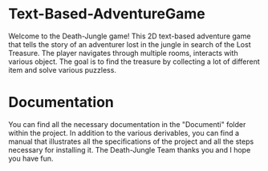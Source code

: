 # Text-Based-AdventureGame
Welcome to the Death-Jungle game! This 2D text-based adventure game that tells the story of an adventurer lost in the jungle in search of the Lost Treasure. The player navigates through multiple rooms, interacts with various object. The goal is to find the treasure by collecting a lot of different item and solve various puzzless.
# Documentation
You can find all the necessary documentation in the "Documenti" folder within the project. In addition to the various derivables, you can find a manual that illustrates all the specifications of the project and all the steps necessary for installing it.
The Death-Jungle Team thanks you and I hope you have fun.
